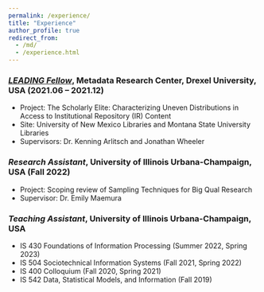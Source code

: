 ```yaml
---
permalink: /experience/
title: "Experience"
author_profile: true
redirect_from: 
  - /md/
  - /experience.html
---
```


### _[LEADING Fellow](https://mrc.cci.drexel.edu/leading/fellows/previous-leading-fellows/)_, Metadata Research Center, Drexel University, USA (2021.06 – 2021.12)
* Project: The Scholarly Elite: Characterizing Uneven Distributions in Access to Institutional
Repository (IR) Content
* Site: University of New Mexico Libraries and Montana State University Libraries
* Supervisors: Dr. Kenning Arlitsch and Jonathan Wheeler

### _Research Assistant_, University of Illinois Urbana-Champaign, USA (Fall 2022)
* Project: Scoping review of Sampling Techniques for Big Qual Research
* Supervisor: Dr. Emily Maemura

### _Teaching Assistant_, University of Illinois Urbana-Champaign, USA
* IS 430 Foundations of Information Processing (Summer 2022, Spring 2023)
* IS 504 Sociotechnical Information Systems (Fall 2021, Spring 2022)
* IS 400 Colloquium (Fall 2020, Spring 2021)
* IS 542 Data, Statistical Models, and Information (Fall 2019)
